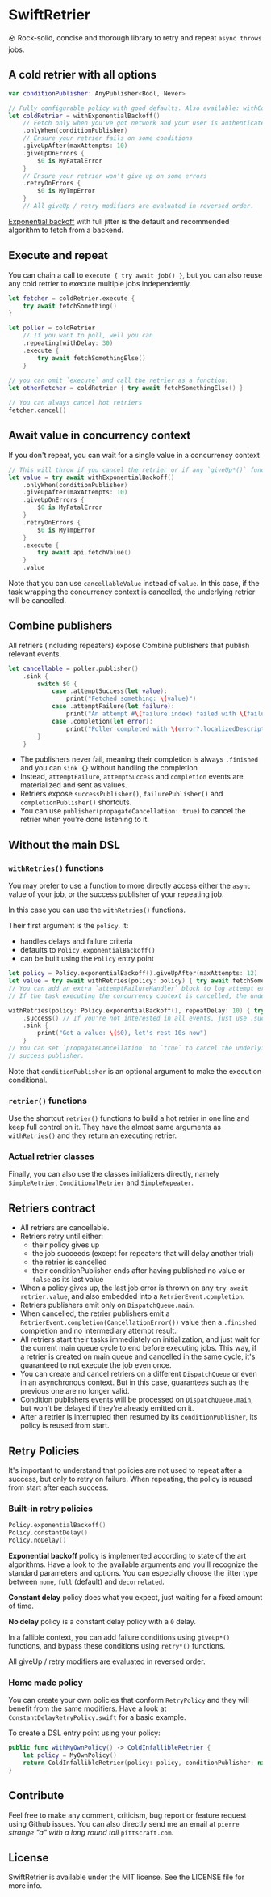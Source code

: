 # SwiftRetrier

🪨 Rock-solid, concise and thorough library to retry and repeat `async throws` jobs.

## A cold retrier with all options

```swift
var conditionPublisher: AnyPublisher<Bool, Never>

// Fully configurable policy with good defaults. Also available: withConstantDelay(), withNoDelay()
let coldRetrier = withExponentialBackoff() 
    // Fetch only when you've got network and your user is authenticated for example
    .onlyWhen(conditionPublisher)
    // Ensure your retrier fails on some conditions
    .giveUpAfter(maxAttempts: 10)
    .giveUpOnErrors {
        $0 is MyFatalError
    }
    // Ensure your retrier won't give up on some errors
    .retryOnErrors {
        $0 is MyTmpError
    }
    // All giveUp / retry modifiers are evaluated in reversed order.
```

[Exponential backoff](https://aws.amazon.com/fr/blogs/architecture/exponential-backoff-and-jitter/) with
full jitter is the default and recommended algorithm to fetch from a backend. 

## Execute and repeat

You can chain a call to `execute { try await job() }`, but you can also reuse any cold retrier to execute multiple
jobs independently.

```swift  
let fetcher = coldRetrier.execute { 
    try await fetchSomething() 
}

let poller = coldRetrier
    // If you want to poll, well you can
    .repeating(withDelay: 30)
    .execute { 
        try await fetchSomethingElse() 
    }
 
// you can omit `execute` and call the retrier as a function:
let otherFetcher = coldRetrier { try await fetchSomethingElse() }

// You can always cancel hot retriers
fetcher.cancel()
```

## Await value in concurrency context

If you don't repeat, you can wait for a single value in a concurrency context

```swift
// This will throw if you cancel the retrier or if any `giveUp*()` function matches
let value = try await withExponentialBackoff() 
    .onlyWhen(conditionPublisher)
    .giveUpAfter(maxAttempts: 10)
    .giveUpOnErrors {
        $0 is MyFatalError
    }
    .retryOnErrors {
        $0 is MyTmpError
    }
    .execute {
        try await api.fetchValue()
    }
    .value
```

Note that you can use `cancellableValue` instead of `value`. In this case, if the task wrapping the concurrency context
is cancelled, the underlying retrier will be cancelled.

## Combine publishers

All retriers (including repeaters) expose Combine publishers that publish relevant events.

```swift
let cancellable = poller.publisher()
    .sink {
        switch $0 {
            case .attemptSuccess(let value):
                print("Fetched something: \(value)")
            case .attemptFailure(let failure):
                print("An attempt #\(failure.index) failed with \(failure.error)")
            case .completion(let error):
                print("Poller completed with \(error?.localizedDescription ?? "no error")")
        }
    }
```

- The publishers never fail, meaning their completion is always `.finished` and you can `sink {}` without handling 
the completion
- Instead, `attemptFailure`, `attemptSuccess` and `completion` events are materialized and sent as values.
- Retriers expose `successPublisher()`, `failurePublisher()` and `completionPublisher()` shortcuts.
- You can use `publisher(propagateCancellation: true)` to cancel the retrier when you're done listening to it.

## Without the main DSL

### `withRetries()` functions

You may prefer to use a function to more directly access either the `async` value of your job, or the success publisher
of your repeating job.

In this case you can use the `withRetries()` functions.

Their first argument is the `policy`. It:
- handles delays and failure criteria
- defaults to `Policy.exponentialBackoff()`
- can be built using the `Policy` entry point

```swift
let policy = Policy.exponentialBackoff().giveUpAfter(maxAttempts: 12)
let value = try await withRetries(policy: policy) { try await fetchSomething() }
// You can add an extra `attemptFailureHandler` block to log attempt errors.
// If the task executing the concurrency context is cancelled, the underlying retrier will be canceled.

withRetries(policy: Policy.exponentialBackoff(), repeatDelay: 10) { try await fetchSomething() }
    .success() // If you're not interested in all events, just use .success()
    .sink {
        print("Got a value: \($0), let's rest 10s now")
    }
// You can set `propagateCancellation` to `true` to cancel the underlying retrier when you're done listening to the
// success publisher.
```

Note that `conditionPublisher` is an optional argument to make the execution conditional.

### `retrier()` functions

Use the shortcut `retrier()` functions to build a hot retrier in one line and keep full control on it. They have
the almost same arguments as `withRetries()` and they return an executing retrier. 

### Actual retrier classes

Finally, you can also use the classes initializers directly, namely `SimpleRetrier`, 
`ConditionalRetrier` and `SimpleRepeater`.


## Retriers contract

- All retriers are cancellable.
- Retriers retry until either:
    - their policy gives up
    - the job succeeds (except for repeaters that will delay another trial)
    - the retrier is cancelled
    - their conditionPublisher ends after having published no value or `false` as its last value
- When a policy gives up, the last job error is thrown on any `try await retrier.value`, and also embedded into 
a `RetrierEvent.completion`.
- Retriers publishers emit only on `DispatchQueue.main`.
- When cancelled, the retrier publishers emit a `RetrierEvent.completion(CancellationError())` value then a `.finished`
completion and no intermediary attempt result.
- All retriers start their tasks immediately on initialization, and just wait for the current main queue cycle to end
 before executing jobs. This way, if a retrier is created on main queue and cancelled in the same cycle, it's guaranteed 
 to not execute the job even once.
- You can create and cancel retriers on a different `DispatchQueue` or even in an asynchronous context. But in this 
case, guarantees such as the previous one are no longer valid.
- Condition publishers events will be processed on `DispatchQueue.main`, but won't be delayed if they're already 
emitted on it.
- After a retrier is interrupted then resumed by its `conditionPublisher`, its policy is reused from start.

## Retry Policies

It's important to understand that policies are not used to repeat after a success, but only to retry on failure.
When repeating, the policy is reused from start after each success.

### Built-in retry policies

```swift
Policy.exponentialBackoff()
Policy.constantDelay()
Policy.noDelay()
```

**Exponential backoff** policy is implemented according to state of the art algorithms.
Have a look to the available arguments and you'll recognize the standard parameters and options.
You can especially choose the jitter type between `none`, `full` (default) and `decorrelated`.

**Constant delay** policy does what you expect, just waiting for a fixed amount of time.

**No delay** policy is a constant delay policy with a `0` delay.

In a fallible context, you can add failure conditions using 
`giveUp*()` functions, and bypass these conditions using `retry*()` functions.

All giveUp / retry modifiers are evaluated in reversed order.

### Home made policy

You can create your own policies that conform `RetryPolicy` and they will benefit from the same modifiers.
Have a look at `ConstantDelayRetryPolicy.swift` for a basic example.

To create a DSL entry point using your policy:

```swift
public func withMyOwnPolicy() -> ColdInfallibleRetrier {
    let policy = MyOwnPolicy()
    return ColdInfallibleRetrier(policy: policy, conditionPublisher: nil)
}
```

## Contribute

Feel free to make any comment, criticism, bug report or feature request using Github issues.
You can also directly send me an email at `pierre` *strange "a" with a long round tail* `pittscraft.com`.

## License

SwiftRetrier is available under the MIT license. See the LICENSE file for more info.
